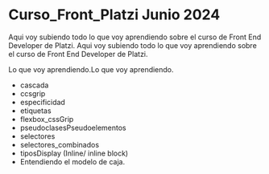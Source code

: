 # Curso_Front_Platzi Junio 2024

Aqui voy subiendo todo lo que voy aprendiendo sobre el curso de Front End Developer de Platzi. Aqui voy subiendo todo lo que voy aprendiendo sobre el curso de Front End Developer de Platzi.

Lo que voy aprendiendo.Lo que voy aprendiendo.

- cascada
- ccsgrip
- especificidad
- etiquetas
- flexbox_cssGrip
- pseudoclasesPseudoelementos
- selectores
- selectores_combinados
- tiposDisplay (Inline/ inline block)
- Entendiendo el modelo de caja.
